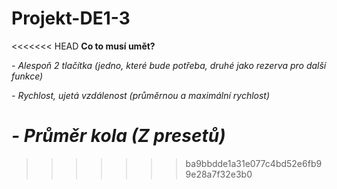 # Projekt-DE1-3

<<<<<<< HEAD
**Co to musí umět?**

*- Alespoň 2 tlačítka (jedno, které bude potřeba, druhé jako rezerva pro další funkce)*

*- Rychlost, ujetá vzdálenost (průměrnou a maximální rychlost)*

*- Průměr kola (Z presetů)*
=======

>>>>>>> ba9bbdde1a31e077c4bd52e6fb99e28a7f32e3b0
